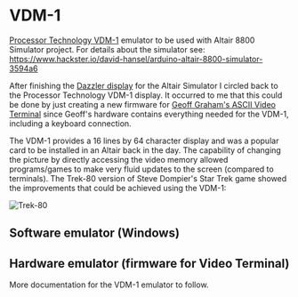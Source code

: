 # VDM-1

[Processor Technology VDM-1](http://www.s100computers.com/Hardware%20Folder/Processor%20Technology/VDM-1/VDM-1.htm) 
emulator to be used with Altair 8800 Simulator project. For details about the simulator see:
https://www.hackster.io/david-hansel/arduino-altair-8800-simulator-3594a6

After finishing the [Dazzler display](https://www.hackster.io/david-hansel/dazzler-display-for-altair-simulator-3febc6)
for the Altair Simulator I circled back to the Processor Technology VDM-1 display. It occurred to me that this could
be done by just creating a new firmware for [Geoff Graham's ASCII Video Terminal](http://geoffg.net/terminal.html)
since Geoff's hardware contains everything needed for the VDM-1, including a keyboard connection.

The VDM-1 provides a 16 lines by 64 character display and was a popular card to be installed in an Altair
back in the day. The capability of changing the picture by directly accessing the video memory allowed
programs/games to make very fluid updates to the screen (compared to terminals). The Trek-80 version of
Steve Dompier's Star Trek game showed the improvements that could be achieved using the VDM-1:

![Trek-80](/doc/trek80.gif)

## Software emulator (Windows)

## Hardware emulator (firmware for Video Terminal)

More documentation for the VDM-1 emulator to follow.
